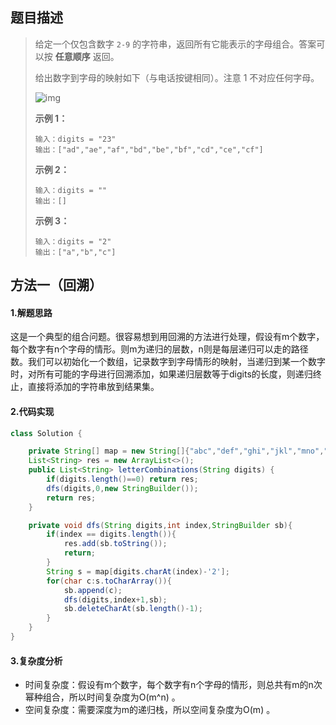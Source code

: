 ## 题目描述
> 给定一个仅包含数字 `2-9` 的字符串，返回所有它能表示的字母组合。答案可以按 **任意顺序** 返回。
>
> 给出数字到字母的映射如下（与电话按键相同）。注意 1 不对应任何字母。
>
> ![img](https://assets.leetcode-cn.com/aliyun-lc-upload/uploads/2021/11/09/200px-telephone-keypad2svg.png)
>
>  
>
> **示例 1：**
>
> ```
> 输入：digits = "23"
> 输出：["ad","ae","af","bd","be","bf","cd","ce","cf"]
> ```
>
> **示例 2：**
>
> ```
> 输入：digits = ""
> 输出：[]
> ```
>
> **示例 3：**
>
> ```
> 输入：digits = "2"
> 输出：["a","b","c"]
> ```


## 方法一（回溯）
#### 1.解题思路
这是一个典型的组合问题。很容易想到用回溯的方法进行处理，假设有m个数字，每个数字有n个字母的情形。则m为递归的层数，n则是每层递归可以走的路径数。我们可以初始化一个数组，记录数字到字母情形的映射，当递归到某一个数字时，对所有可能的字母进行回溯添加，如果递归层数等于digits的长度，则递归终止，直接将添加的字符串放到结果集。

#### 2.代码实现
```java
class Solution {

    private String[] map = new String[]{"abc","def","ghi","jkl","mno","pqrs","tuv","wxyz"};
    List<String> res = new ArrayList<>();
    public List<String> letterCombinations(String digits) {
        if(digits.length()==0) return res;
        dfs(digits,0,new StringBuilder());
        return res;
    }

    private void dfs(String digits,int index,StringBuilder sb){
        if(index == digits.length()){
            res.add(sb.toString());
            return;
        }
        String s = map[digits.charAt(index)-'2'];
        for(char c:s.toCharArray()){
            sb.append(c);
            dfs(digits,index+1,sb);
            sb.deleteCharAt(sb.length()-1);
        }
    }
}
```
#### 3.复杂度分析

 - 时间复杂度：假设有m个数字，每个数字有n个字母的情形，则总共有m的n次幂种组合，所以时间复杂度为O(m^n) 。
 - 空间复杂度：需要深度为m的递归栈，所以空间复杂度为O(m) 。
